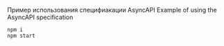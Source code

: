 Пример использования специфиакации AsyncAPI
Еxample of using the AsyncAPI specification

```
npm i
npm start
```